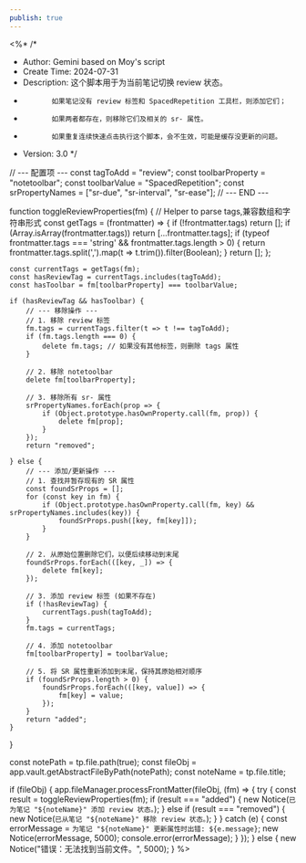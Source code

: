```yaml
---
publish: true
---
```

<%*
/*
- Author: Gemini based on Moy's script
- Create Time: 2024-07-31
- Description: 这个脚本用于为当前笔记切换 review 状态。
-            如果笔记没有 review 标签和 SpacedRepetition 工具栏，则添加它们；
-            如果两者都存在，则移除它们及相关的 sr- 属性。
-            如果重复连续快速点击执行这个脚本，会不生效，可能是缓存没更新的问题。
- Version: 3.0
*/

// --- 配置项 ---
const tagToAdd = "review";
const toolbarProperty = "notetoolbar";
const toolbarValue = "SpacedRepetition";
const srPropertyNames = ["sr-due", "sr-interval", "sr-ease"];
// --- END ---

function toggleReviewProperties(fm) {
    // Helper to parse tags,兼容数组和字符串形式
    const getTags = (frontmatter) => {
        if (!frontmatter.tags) return [];
        if (Array.isArray(frontmatter.tags)) return [...frontmatter.tags];
        if (typeof frontmatter.tags === 'string' && frontmatter.tags.length > 0) {
            return frontmatter.tags.split(',').map(t => t.trim()).filter(Boolean);
        }
        return [];
    };

    const currentTags = getTags(fm);
    const hasReviewTag = currentTags.includes(tagToAdd);
    const hasToolbar = fm[toolbarProperty] === toolbarValue;

    if (hasReviewTag && hasToolbar) {
        // --- 移除操作 ---
        // 1. 移除 review 标签
        fm.tags = currentTags.filter(t => t !== tagToAdd);
        if (fm.tags.length === 0) {
            delete fm.tags; // 如果没有其他标签，则删除 tags 属性
        }
        
        // 2. 移除 notetoolbar
        delete fm[toolbarProperty];

        // 3. 移除所有 sr- 属性
        srPropertyNames.forEach(prop => {
            if (Object.prototype.hasOwnProperty.call(fm, prop)) {
                delete fm[prop];
            }
        });
        return "removed";

    } else {
        // --- 添加/更新操作 ---
        // 1. 查找并暂存现有的 SR 属性
        const foundSrProps = [];
        for (const key in fm) {
            if (Object.prototype.hasOwnProperty.call(fm, key) && srPropertyNames.includes(key)) {
                foundSrProps.push([key, fm[key]]);
            }
        }

        // 2. 从原始位置删除它们，以便后续移动到末尾
        foundSrProps.forEach(([key, _]) => {
            delete fm[key];
        });

        // 3. 添加 review 标签 (如果不存在)
        if (!hasReviewTag) {
            currentTags.push(tagToAdd);
        }
        fm.tags = currentTags;

        // 4. 添加 notetoolbar
        fm[toolbarProperty] = toolbarValue;

        // 5. 将 SR 属性重新添加到末尾，保持其原始相对顺序
        if (foundSrProps.length > 0) {
            foundSrProps.forEach(([key, value]) => {
                fm[key] = value;
            });
        }
        return "added";
    }
}


const notePath = tp.file.path(true);
const fileObj = app.vault.getAbstractFileByPath(notePath);
const noteName = tp.file.title;

if (fileObj) {
    app.fileManager.processFrontMatter(fileObj, (fm) => {
        try {
            const result = toggleReviewProperties(fm);
            if (result === "added") {
                new Notice(`已为笔记 "${noteName}" 添加 review 状态。`);
            } else if (result === "removed") {
                new Notice(`已从笔记 "${noteName}" 移除 review 状态。`);
            }
        } catch (e) {
            const errorMessage = `为笔记 "${noteName}" 更新属性时出错: ${e.message}`;
            new Notice(errorMessage, 5000);
            console.error(errorMessage);
        }
    });
} else {
    new Notice("错误：无法找到当前文件。", 5000);
}
%> 